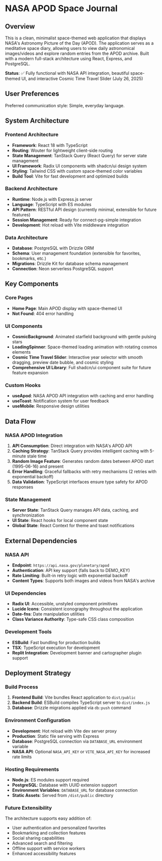 # NASA APOD Space Journal

## Overview

This is a clean, minimalist space-themed web application that displays NASA's Astronomy Picture of the Day (APOD). The application serves as a meditative space diary, allowing users to view daily astronomical images/videos and explore random entries from the APOD archive. Built with a modern full-stack architecture using React, Express, and PostgreSQL.

**Status**: ✅ Fully functional with NASA API integration, beautiful space-themed UI, and interactive Cosmic Time Travel Slider (July 26, 2025)

## User Preferences

Preferred communication style: Simple, everyday language.

## System Architecture

### Frontend Architecture
- **Framework**: React 18 with TypeScript
- **Routing**: Wouter for lightweight client-side routing
- **State Management**: TanStack Query (React Query) for server state management
- **UI Framework**: Radix UI components with shadcn/ui design system
- **Styling**: Tailwind CSS with custom space-themed color variables
- **Build Tool**: Vite for fast development and optimized builds

### Backend Architecture
- **Runtime**: Node.js with Express.js server
- **Language**: TypeScript with ES modules
- **API Pattern**: RESTful API design (currently minimal, extensible for future features)
- **Session Management**: Ready for connect-pg-simple integration
- **Development**: Hot reload with Vite middleware integration

### Data Architecture
- **Database**: PostgreSQL with Drizzle ORM
- **Schema**: User management foundation (extensible for favorites, bookmarks, etc.)
- **Migrations**: Drizzle Kit for database schema management
- **Connection**: Neon serverless PostgreSQL support

## Key Components

### Core Pages
- **Home Page**: Main APOD display with space-themed UI
- **Not Found**: 404 error handling

### UI Components
- **CosmicBackground**: Animated starfield background with gentle pulsing stars
- **LoadingSpinner**: Space-themed loading animation with rotating cosmos elements
- **Cosmic Time Travel Slider**: Interactive year selector with smooth dragging, preview date bubble, and cosmic styling
- **Comprehensive UI Library**: Full shadcn/ui component suite for future feature expansion

### Custom Hooks
- **useApod**: NASA APOD API integration with caching and error handling
- **useToast**: Notification system for user feedback
- **useMobile**: Responsive design utilities

## Data Flow

### NASA APOD Integration
1. **API Consumption**: Direct integration with NASA's APOD API
2. **Caching Strategy**: TanStack Query provides intelligent caching with 5-minute stale time
3. **Random Image Feature**: Generates random dates between APOD start (1995-06-16) and present
4. **Error Handling**: Graceful fallbacks with retry mechanisms (2 retries with exponential backoff)
5. **Data Validation**: TypeScript interfaces ensure type safety for APOD responses

### State Management
- **Server State**: TanStack Query manages API data, caching, and synchronization
- **UI State**: React hooks for local component state
- **Global State**: React Context for theme and toast notifications

## External Dependencies

### NASA API
- **Endpoint**: `https://api.nasa.gov/planetary/apod`
- **Authentication**: API key support (falls back to DEMO_KEY)
- **Rate Limiting**: Built-in retry logic with exponential backoff
- **Content Types**: Supports both images and videos from NASA's archive

### UI Dependencies
- **Radix UI**: Accessible, unstyled component primitives
- **Lucide Icons**: Consistent iconography throughout the application
- **Date-fns**: Date manipulation utilities
- **Class Variance Authority**: Type-safe CSS class composition

### Development Tools
- **ESBuild**: Fast bundling for production builds
- **TSX**: TypeScript execution for development
- **Replit Integration**: Development banner and cartographer plugin support

## Deployment Strategy

### Build Process
1. **Frontend Build**: Vite bundles React application to `dist/public`
2. **Backend Build**: ESBuild compiles TypeScript server to `dist/index.js`
3. **Database**: Drizzle migrations applied via `db:push` command

### Environment Configuration
- **Development**: Hot reload with Vite dev server proxy
- **Production**: Static file serving with Express
- **Database**: PostgreSQL connection via `DATABASE_URL` environment variable
- **NASA API**: Optional `NASA_API_KEY` or `VITE_NASA_API_KEY` for increased rate limits

### Hosting Requirements
- **Node.js**: ES modules support required
- **PostgreSQL**: Database with UUID extension support
- **Environment Variables**: `DATABASE_URL` for database connection
- **Static Assets**: Served from `/dist/public` directory

### Future Extensibility
The architecture supports easy addition of:
- User authentication and personalized favorites
- Bookmarking and collection features
- Social sharing capabilities
- Advanced search and filtering
- Offline support with service workers
- Enhanced accessibility features